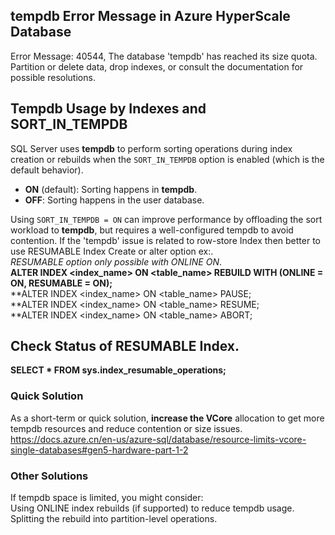## tempdb Error Message in Azure HyperScale Database

Error Message: 40544, The database 'tempdb' has reached its size quota. Partition or delete data, drop indexes, or consult the documentation for possible resolutions.

## Tempdb Usage by Indexes and SORT_IN_TEMPDB

SQL Server uses **tempdb** to perform sorting operations during index creation or rebuilds when the `SORT_IN_TEMPDB` option is enabled (which is the default behavior).
- **ON** (default): Sorting happens in **tempdb**.
- **OFF**: Sorting happens in the user database.

Using `SORT_IN_TEMPDB = ON` can improve performance by offloading the sort workload to **tempdb**, but requires a well-configured tempdb to avoid contention.
If the 'tempdb' issue is related to row-store Index then  better to use  RESUMABLE Index Create or alter option ex:.<br>
 *RESUMABLE option only possible with ONLINE ON*.<br>
 **ALTER INDEX <index_name> ON <table_name> REBUILD WITH (ONLINE = ON, RESUMABLE = ON);** <br>
 **ALTER INDEX <index_name> ON <table_name> PAUSE;<br>
 **ALTER INDEX <index_name> ON <table_name> RESUME;<br>
 **ALTER INDEX <index_name> ON <table_name> ABORT;

 ## Check Status of RESUMABLE Index.<br>
 **SELECT *  FROM sys.index_resumable_operations;**

### Quick Solution
As a short-term or quick solution, **increase the VCore** allocation to get more tempdb resources and reduce contention or size issues.<br>
https://docs.azure.cn/en-us/azure-sql/database/resource-limits-vcore-single-databases#gen5-hardware-part-1-2

### Other Solutions
If tempdb space is limited, you might consider:<br>
Using ONLINE index rebuilds (if supported) to reduce tempdb usage.<br>
Splitting the rebuild into partition-level operations.<br>

